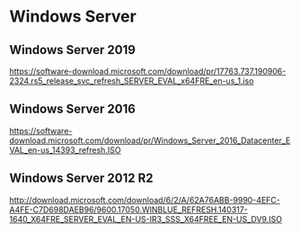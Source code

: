 # Windows Server

## Windows Server 2019

https://software-download.microsoft.com/download/pr/17763.737.190906-2324.rs5_release_svc_refresh_SERVER_EVAL_x64FRE_en-us_1.iso

## Windows Server 2016

https://software-download.microsoft.com/download/pr/Windows_Server_2016_Datacenter_EVAL_en-us_14393_refresh.ISO

## Windows Server 2012 R2

http://download.microsoft.com/download/6/2/A/62A76ABB-9990-4EFC-A4FE-C7D698DAEB96/9600.17050.WINBLUE_REFRESH.140317-1640_X64FRE_SERVER_EVAL_EN-US-IR3_SSS_X64FREE_EN-US_DV9.ISO
